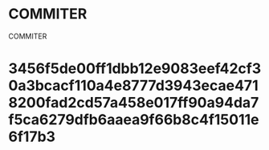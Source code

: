 # COMMITER
COMMITER






# 3456f5de00ff1dbb12e9083eef42cf30a3bcacf110a4e8777d3943ecae4718200fad2cd57a458e017ff90a94da7f5ca6279dfb6aaea9f66b8c4f15011e6f17b3
